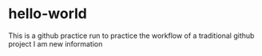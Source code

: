 # hello-world

This is a github practice run to practice the workflow of a traditional github project
I am new information

